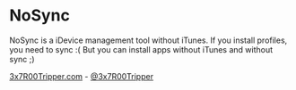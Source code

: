 NoSync
======

NoSync is a iDevice management tool without iTunes.
If you install profiles, you need to sync :(
But you can install apps without iTunes and without sync ;)

<a href="http://3x7R00Tripper.com">3x7R00Tripper.com</a> - <a href="http://twitter.com/3x7R00Tripper">@3x7R00Tripper</a>
